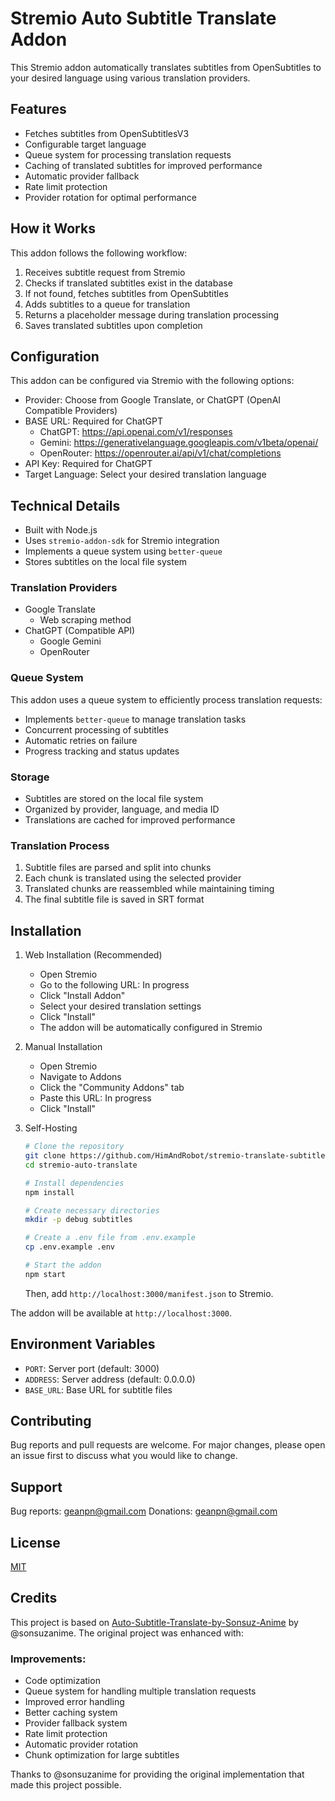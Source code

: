 # Stremio Auto Subtitle Translate Addon

This Stremio addon automatically translates subtitles from OpenSubtitles to your desired language using various translation providers.

## Features

- Fetches subtitles from OpenSubtitlesV3
- Configurable target language
- Queue system for processing translation requests
- Caching of translated subtitles for improved performance
- Automatic provider fallback
- Rate limit protection
- Provider rotation for optimal performance

## How it Works

This addon follows the following workflow:

1. Receives subtitle request from Stremio
2. Checks if translated subtitles exist in the database
3. If not found, fetches subtitles from OpenSubtitles
4. Adds subtitles to a queue for translation
5. Returns a placeholder message during translation processing
6. Saves translated subtitles upon completion

## Configuration

This addon can be configured via Stremio with the following options:

- Provider: Choose from Google Translate, or ChatGPT (OpenAI Compatible Providers)
- BASE URL: Required for ChatGPT
  - ChatGPT: https://api.openai.com/v1/responses
  - Gemini: https://generativelanguage.googleapis.com/v1beta/openai/
  - OpenRouter: https://openrouter.ai/api/v1/chat/completions
- API Key: Required for ChatGPT
- Target Language: Select your desired translation language

## Technical Details

- Built with Node.js
- Uses `stremio-addon-sdk` for Stremio integration
- Implements a queue system using `better-queue`
- Stores subtitles on the local file system

### Translation Providers

- Google Translate
  - Web scraping method
- ChatGPT (Compatible API)
  - Google Gemini
  - OpenRouter

### Queue System

This addon uses a queue system to efficiently process translation requests:

- Implements `better-queue` to manage translation tasks
- Concurrent processing of subtitles
- Automatic retries on failure
- Progress tracking and status updates

### Storage

- Subtitles are stored on the local file system
- Organized by provider, language, and media ID
- Translations are cached for improved performance

### Translation Process

1. Subtitle files are parsed and split into chunks
2. Each chunk is translated using the selected provider
3. Translated chunks are reassembled while maintaining timing
4. The final subtitle file is saved in SRT format

## Installation

1. Web Installation (Recommended)

   - Open Stremio
   - Go to the following URL: In progress
   - Click "Install Addon"
   - Select your desired translation settings
   - Click "Install"
   - The addon will be automatically configured in Stremio

2. Manual Installation

   - Open Stremio
   - Navigate to Addons
   - Click the "Community Addons" tab
   - Paste this URL: In progress
   - Click "Install"

3. Self-Hosting

   ```bash
   # Clone the repository
   git clone https://github.com/HimAndRobot/stremio-translate-subtitle-by-geanpn.git
   cd stremio-auto-translate

   # Install dependencies
   npm install

   # Create necessary directories
   mkdir -p debug subtitles

   # Create a .env file from .env.example
   cp .env.example .env

   # Start the addon
   npm start
   ```

   Then, add `http://localhost:3000/manifest.json` to Stremio.

The addon will be available at `http://localhost:3000`.

## Environment Variables

- `PORT`: Server port (default: 3000)
- `ADDRESS`: Server address (default: 0.0.0.0)
- `BASE_URL`: Base URL for subtitle files

## Contributing

Bug reports and pull requests are welcome. For major changes, please open an issue first to discuss what you would like to change.

## Support

Bug reports: geanpn@gmail.com
Donations: geanpn@gmail.com

## License

[MIT](https://choosealicense.com/licenses/mit/)

## Credits

This project is based on [Auto-Subtitle-Translate-by-Sonsuz-Anime](https://github.com/sonsuzanime/Auto-Subtitle-Translate-by-Sonsuz-Anime) by @sonsuzanime. The original project was enhanced with:

### Improvements:

- Code optimization
- Queue system for handling multiple translation requests
- Improved error handling
- Better caching system
- Provider fallback system
- Rate limit protection
- Automatic provider rotation
- Chunk optimization for large subtitles

Thanks to @sonsuzanime for providing the original implementation that made this project possible.
